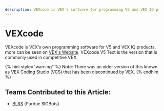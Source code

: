 ```yaml
---
description: VEXcode is VEX's software for programming V5 and VEX IQ products.
---
```


# VEXcode

VEXcode is VEX's own programming software for V5 and VEX IQ products, more can be seen on [VEX's Website](https://www.vexrobotics.com/vexcode/install/v5). VEXcode V5 Text is the version that is commonly used in competitive VEX.

{% hint style="warning" %}
Note: There was an older version of this known as VEX Coding Studio (VCS) that has been discontinued by VEX.
{% endhint %}

## Teams Contributed to this Article:

* [BLRS](https://purduesigbots.com/) (Purdue SIGBots)
